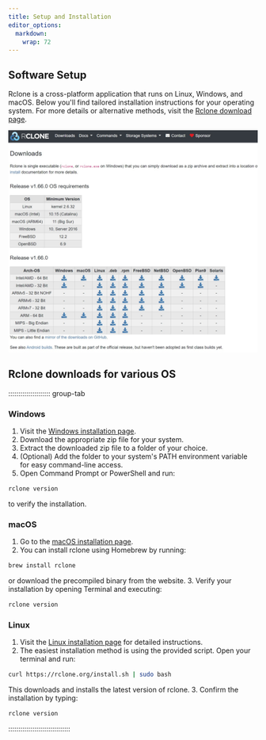 ```yaml
---
title: Setup and Installation
editor_options: 
  markdown: 
    wrap: 72
---
```


## Software Setup

Rclone is a cross-platform application that runs on Linux, Windows, and macOS. Below you'll find tailored installation instructions for your operating system. For more details or alternative methods, visit the [Rclone download page](https://rclone.org/downloads/).

![rclone download page](rclone-download.jpg)   

## Rclone downloads for various OS 


::::::::::::::::::::: group-tab
    
### Windows
    
1. Visit the [Windows installation page](https://rclone.org/install/#windows).
2. Download the appropriate zip file for your system.
3. Extract the downloaded zip file to a folder of your choice.
4. (Optional) Add the folder to your system's PATH environment variable for easy command-line access.
5. Open Command Prompt or PowerShell and run:

```bash
rclone version
```  

to verify the installation.





### macOS

1. Go to the [macOS installation page](https://rclone.org/install/#macos).
2. You can install rclone using Homebrew by running:

```bash
brew install rclone
```

or download the precompiled binary from the website.
3. Verify your installation by opening Terminal and executing: 

```bash
rclone version
```



### Linux

1. Visit the [Linux installation page](https://rclone.org/install/#linux) for detailed instructions.
2. The easiest installation method is using the provided script. Open your terminal and run:

```bash
curl https://rclone.org/install.sh | sudo bash
```

This downloads and installs the latest version of rclone.
3. Confirm the installation by typing: 

```bash
rclone version
```
:::::::::::::::::::::::::::::::

